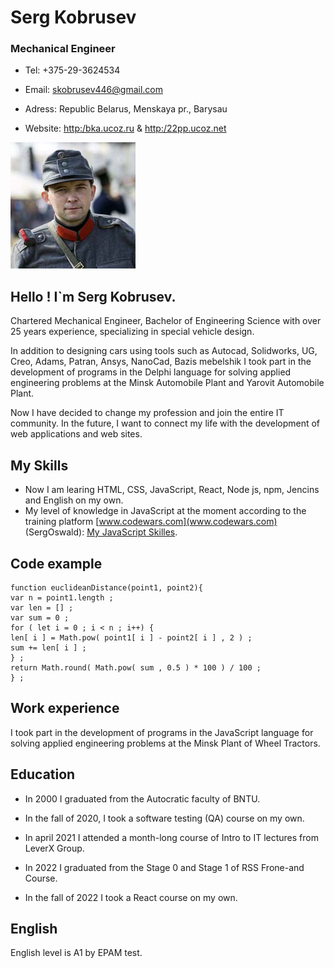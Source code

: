 Serg Kobrusev
============ 
### Mechanical Engineer

+ Tel: +375-29-3624534

+ Email: skobrusev446@gmail.com

+ Adress: Republic Belarus, Menskaya pr., Barysau

+ Website: [http:/bka.ucoz.ru](http:/bka.ucoz.ru) & [http:/22pp.ucoz.net](http:/22pp.ucoz.net)
          
![Serg photo](2021-09-06-01-200.jpg)

Hello ! I`m Serg Kobrusev.
-------------------------
Chartered Mechanical Engineer, Bachelor of Engineering Science with over 25 years experience, specializing in special vehicle design.

In addition to designing cars using tools such as Autocad, Solidworks, UG, Creo, Adams, Patran, Ansys, NanoCad, Bazis mebelshik I took part in the development of programs in the Delphi language for solving applied engineering problems at the Minsk Automobile Plant and Yarovit Automobile Plant.

Now I have decided to change my profession and join the entire IT community. In the future, I want to connect my life with the development of web applications and web sites.

**My Skills**
-------------
* Now I am learing HTML, CSS, JavaScript, React, Node js, npm, Jencins and English on my own.
* My level of knowledge in JavaScript at the moment according to the training platform [www.codewars.com](www.codewars.com) (SergOswald): [My JavaScript Skilles](https://www.codewars.com/users/SergOswald/stats).

**Code example**
----------------
```
function euclideanDistance(point1, point2){
var n = point1.length ;
var len = [] ;
var sum = 0 ;
for ( let i = 0 ; i < n ; i++) {
len[ i ] = Math.pow( point1[ i ] - point2[ i ] , 2 ) ;
sum += len[ i ] ;
} ;
return Math.round( Math.pow( sum , 0.5 ) * 100 ) / 100 ;
} ;
```

**Work experience**
-------------------
I took part in the development of programs in the JavaScript language for solving applied engineering problems at the Minsk Plant of Wheel Tractors.

**Education**
-------------
* In 2000 I graduated from the Autocratic faculty of BNTU.

* In the fall of 2020, I took a software testing (QA) course on my own.

* In april 2021 I attended a month-long course of Intro to IT lectures from LeverX Group. 

* In 2022 I graduated from the Stage 0 and Stage 1 of RSS Fronе-and Сourse.

* In the fall of 2022 I took a React course on my own.

**English**
-------------
English level is A1 by EPAM test.
